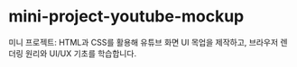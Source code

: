 # mini-project-youtube-mockup
미니 프로젝트: HTML과 CSS를 활용해 유튜브 화면 UI 목업을 제작하고, 브라우저 렌더링 원리와 UI/UX 기초를 학습합니다.
